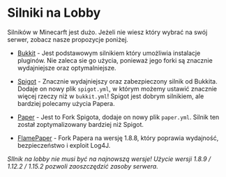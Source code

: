 # Silniki na Lobby
Silników w Minecarft jest dużo. Jeżeli nie wiesz który wybrać na swój serwer, zobacz nasze propozycje poniżej.

- [Bukkit](https://serverjars.com/more/bukkit) - Jest podstawowym silnikiem który umożliwia instalacje pluginów. Nie zaleca sie go użycia, ponieważ jego forki są znacznie wydajniejsze oraz optymalniejsze.

- [Spigot](https://serverjars.com/more/spigot) - Znacznie wydajniejszy oraz zabezpieczony silnik od Bukkita. Dodaje on nowy plik `spigot.yml`, w którym możemy ustawić znacznie więcej rzeczy niż w `bukkit.yml`! Spigot jest dobrym silnikiem, ale bardziej polecamy użycia Papera.

- [Paper](https://papermc.io) - Jest to Fork Spigota, dodaje on nowy plik `paper.yml`. Silnik ten został zoptymalizowany bardziej niż Spigot. 

- [FlamePaper](https://github.com/2lstudios-mc/FlamePaper/releases) - Fork Papera na wersję 1.8.8, który poprawia wydajność, bezpieczeństwo i exploit Log4J.


*SIlnik na lobby nie musi być na najnowszą wersje! Użycie wersji 1.8.9 / 1.12.2 / 1.15.2 pozwoli zaoszczędzić zasoby serwera.*
